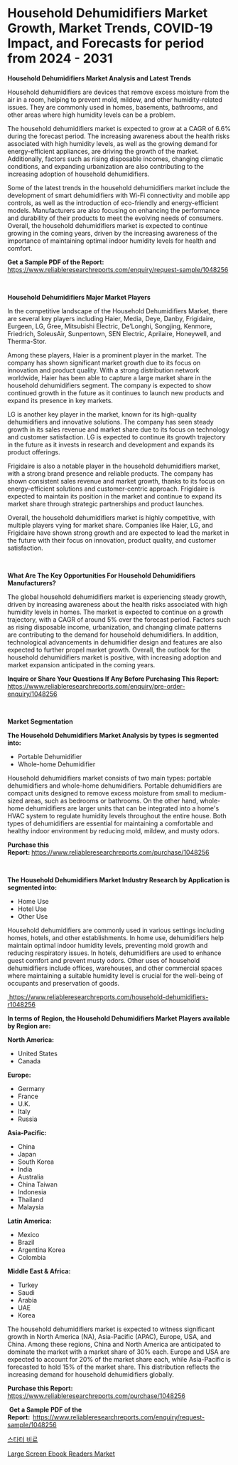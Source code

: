 <p><h1>Household Dehumidifiers Market Growth, Market Trends, COVID-19 Impact, and Forecasts for period from 2024 - 2031</h1></p><p><strong>Household Dehumidifiers Market Analysis and Latest Trends</strong></p>
<p><p>Household dehumidifiers are devices that remove excess moisture from the air in a room, helping to prevent mold, mildew, and other humidity-related issues. They are commonly used in homes, basements, bathrooms, and other areas where high humidity levels can be a problem.</p><p>The household dehumidifiers market is expected to grow at a CAGR of 6.6% during the forecast period. The increasing awareness about the health risks associated with high humidity levels, as well as the growing demand for energy-efficient appliances, are driving the growth of the market. Additionally, factors such as rising disposable incomes, changing climatic conditions, and expanding urbanization are also contributing to the increasing adoption of household dehumidifiers.</p><p>Some of the latest trends in the household dehumidifiers market include the development of smart dehumidifiers with Wi-Fi connectivity and mobile app controls, as well as the introduction of eco-friendly and energy-efficient models. Manufacturers are also focusing on enhancing the performance and durability of their products to meet the evolving needs of consumers. Overall, the household dehumidifiers market is expected to continue growing in the coming years, driven by the increasing awareness of the importance of maintaining optimal indoor humidity levels for health and comfort.</p></p>
<p><strong>Get a Sample PDF of the Report:&nbsp;</strong> <a href="https://www.reliableresearchreports.com/enquiry/request-sample/1048256">https://www.reliableresearchreports.com/enquiry/request-sample/1048256</a></p>
<p>&nbsp;</p>
<p><strong>Household Dehumidifiers Major Market Players</strong></p>
<p><p>In the competitive landscape of the Household Dehumidifiers Market, there are several key players including Haier, Media, Deye, Danby, Frigidaire, Eurgeen, LG, Gree, Mitsubishi Electric, De’Longhi, Songjing, Kenmore, Friedrich, SoleusAir, Sunpentown, SEN Electric, Aprilaire, Honeywell, and Therma-Stor.</p><p>Among these players, Haier is a prominent player in the market. The company has shown significant market growth due to its focus on innovation and product quality. With a strong distribution network worldwide, Haier has been able to capture a large market share in the household dehumidifiers segment. The company is expected to show continued growth in the future as it continues to launch new products and expand its presence in key markets.</p><p>LG is another key player in the market, known for its high-quality dehumidifiers and innovative solutions. The company has seen steady growth in its sales revenue and market share due to its focus on technology and customer satisfaction. LG is expected to continue its growth trajectory in the future as it invests in research and development and expands its product offerings.</p><p>Frigidaire is also a notable player in the household dehumidifiers market, with a strong brand presence and reliable products. The company has shown consistent sales revenue and market growth, thanks to its focus on energy-efficient solutions and customer-centric approach. Frigidaire is expected to maintain its position in the market and continue to expand its market share through strategic partnerships and product launches.</p><p>Overall, the household dehumidifiers market is highly competitive, with multiple players vying for market share. Companies like Haier, LG, and Frigidaire have shown strong growth and are expected to lead the market in the future with their focus on innovation, product quality, and customer satisfaction.</p></p>
<p>&nbsp;</p>
<p><strong>What Are The Key Opportunities For Household Dehumidifiers Manufacturers?</strong></p>
<p><p>The global household dehumidifiers market is experiencing steady growth, driven by increasing awareness about the health risks associated with high humidity levels in homes. The market is expected to continue on a growth trajectory, with a CAGR of around 5% over the forecast period. Factors such as rising disposable income, urbanization, and changing climate patterns are contributing to the demand for household dehumidifiers. In addition, technological advancements in dehumidifier design and features are also expected to further propel market growth. Overall, the outlook for the household dehumidifiers market is positive, with increasing adoption and market expansion anticipated in the coming years.</p></p>
<p><strong>Inquire or Share Your Questions If Any Before Purchasing This Report:</strong> <a href="https://www.reliableresearchreports.com/enquiry/pre-order-enquiry/1048256">https://www.reliableresearchreports.com/enquiry/pre-order-enquiry/1048256</a></p>
<p>&nbsp;</p>
<p><strong>Market Segmentation</strong></p>
<p><strong>The Household Dehumidifiers Market Analysis by types is segmented into:</strong></p>
<p><ul><li>Portable Dehumidifier</li><li>Whole-home Dehumidifier</li></ul></p>
<p><p>Household dehumidifiers market consists of two main types: portable dehumidifiers and whole-home dehumidifiers. Portable dehumidifiers are compact units designed to remove excess moisture from small to medium-sized areas, such as bedrooms or bathrooms. On the other hand, whole-home dehumidifiers are larger units that can be integrated into a home's HVAC system to regulate humidity levels throughout the entire house. Both types of dehumidifiers are essential for maintaining a comfortable and healthy indoor environment by reducing mold, mildew, and musty odors.</p></p>
<p><strong>Purchase this Report:&nbsp;</strong><a href="https://www.reliableresearchreports.com/purchase/1048256">https://www.reliableresearchreports.com/purchase/1048256</a></p>
<p>&nbsp;</p>
<p><strong>The Household Dehumidifiers Market Industry Research by Application is segmented into:</strong></p>
<p><ul><li>Home Use</li><li>Hotel Use</li><li>Other Use</li></ul></p>
<p><p>Household dehumidifiers are commonly used in various settings including homes, hotels, and other establishments. In home use, dehumidifiers help maintain optimal indoor humidity levels, preventing mold growth and reducing respiratory issues. In hotels, dehumidifiers are used to enhance guest comfort and prevent musty odors. Other uses of household dehumidifiers include offices, warehouses, and other commercial spaces where maintaining a suitable humidity level is crucial for the well-being of occupants and preservation of goods.</p></p>
<p><a href="https://www.reliableresearchreports.com/household-dehumidifiers-r1048256">&nbsp;https://www.reliableresearchreports.com/household-dehumidifiers-r1048256</a></p>
<p><strong>In terms of Region, the Household Dehumidifiers Market Players available by Region are:</strong></p>
<p>
    <p> <strong> North America: </strong>
        <ul>
            <li>United States</li>
            <li>Canada</li>
        </ul>
        </p> 
    <p> <strong> Europe: </strong>
        <ul>
            <li>Germany</li>
            <li>France</li>
            <li>U.K.</li>
            <li>Italy</li>
            <li>Russia</li>
        </ul>
        </p> 
    <p> <strong> Asia-Pacific: </strong>
        <ul>
            <li>China</li>
            <li>Japan</li>
            <li>South Korea</li>
            <li>India</li>
            <li>Australia</li>
            <li>China Taiwan</li>
            <li>Indonesia</li>
            <li>Thailand</li>
            <li>Malaysia</li>
        </ul>
        </p> 
    <p> <strong> Latin America: </strong>
        <ul>
            <li>Mexico</li>
            <li>Brazil</li>
            <li>Argentina Korea</li>
            <li>Colombia</li>
        </ul>
        </p> 
    <p> <strong> Middle East & Africa: </strong>
        <ul>
            <li>Turkey</li>
            <li>Saudi</li>
            <li>Arabia</li>
            <li>UAE</li>
            <li>Korea</li>
        </ul>
    </p>
    </p>
<p><p>The household dehumidifiers market is expected to witness significant growth in North America (NA), Asia-Pacific (APAC), Europe, USA, and China. Among these regions, China and North America are anticipated to dominate the market with a market share of 30% each. Europe and USA are expected to account for 20% of the market share each, while Asia-Pacific is forecasted to hold 15% of the market share. This distribution reflects the increasing demand for household dehumidifiers globally.</p></p>
<p><strong>Purchase this Report: </strong><a href="https://www.reliableresearchreports.com/purchase/1048256">https://www.reliableresearchreports.com/purchase/1048256</a></p>
<p>&nbsp;<strong>Get a Sample PDF of the Report:&nbsp;&nbsp;</strong><a href="https://www.reliableresearchreports.com/enquiry/request-sample/1048256">https://www.reliableresearchreports.com/enquiry/request-sample/1048256</a></p>
<p><strong></strong></p>
<p><p><a href="https://github.com/JeromeRtyau89966/Market-Research-Report-List-3/blob/main/752164639207.md">스타터 비료</a></p><p><a href="https://github.com/mdmisese/Market-Research-Report-List-1/blob/main/large-screen-ebook-readers-market.md">Large Screen Ebook Readers Market</a></p></p>